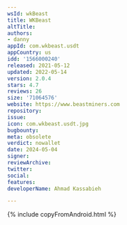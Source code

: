 ```yaml
---
wsId: wkBeast
title: WKBeast
altTitle: 
authors:
- danny
appId: com.wkbeast.usdt
appCountry: us
idd: '1566000240'
released: 2021-05-12
updated: 2022-05-14
version: 2.0.4
stars: 4.7
reviews: 26
size: '71064576'
website: https://www.beastminers.com
repository: 
issue: 
icon: com.wkbeast.usdt.jpg
bugbounty: 
meta: obsolete
verdict: nowallet
date: 2024-05-04
signer: 
reviewArchive: 
twitter: 
social: 
features: 
developerName: Ahmad Kassabieh

---
```


{% include copyFromAndroid.html %}